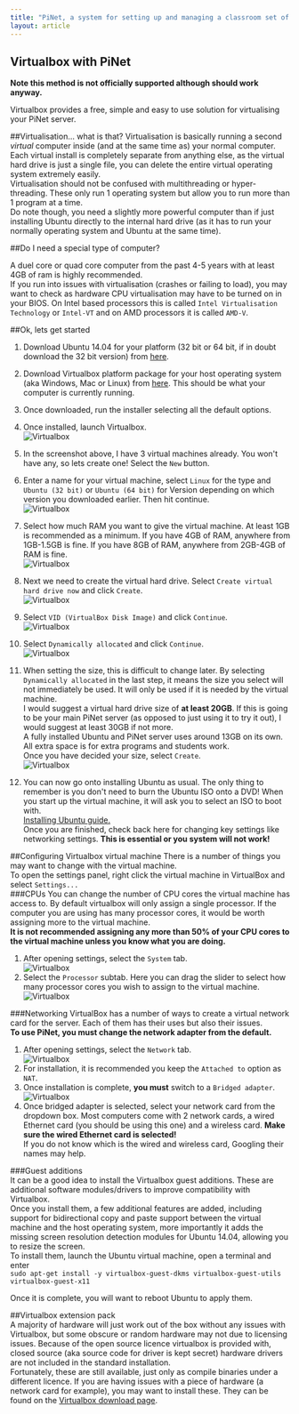 ```yaml
---
title: "PiNet, a system for setting up and managing a classroom set of Raspberry Pis."
layout: article
---
```


Virtualbox with PiNet
---------------------------------------
**Note this method is not officially supported although should work anyway.**   
   
Virtualbox provides a free, simple and easy to use solution for virtualising your PiNet server.   

##Virtualisation... what is that?
Virtualisation is basically running a second *virtual* computer inside (and at the same time as) your normal computer.   
Each virtual install is completely separate from anything else, as the virtual hard drive is just a single file, you can delete the entire virtual operating system extremely easily.  
Virtualisation should not be confused with multithreading or hyper-threading. These only run 1 operating system but allow you to run more than 1 program at a time.   
Do note though, you need a slightly more powerful computer than if just installing Ubuntu directly to the internal hard drive (as it has to run your normally operating system and Ubuntu at the same time).   

##Do I need a special type of computer?

A duel core or quad core computer from the past 4-5 years with at least 4GB of ram is highly recommended.    
If you run into issues with virtualisation (crashes or failing to load), you may want to check as hardware CPU virtualisation may have to be turned on in your BIOS. 
On Intel based processors this is called ```Intel Virtualisation Technology``` or ```Intel-VT``` and on AMD processors it is called ```AMD-V```.

##Ok, lets get started

1. Download Ubuntu 14.04 for your platform (32 bit or 64 bit, if in doubt download the 32 bit version) from [here](http://www.ubuntu.com/download/desktop/).
2. Download Virtualbox platform package for your host operating system (aka Windows, Mac or Linux) from [here](https://www.virtualbox.org/wiki/Downloads). This should be what your computer is currently running.   
3. Once downloaded, run the installer selecting all the default options.   
4. Once installed, launch Virtualbox.    
![Virtualbox](/assets/images/virtualbox-1.jpeg)    
5. In the screenshot above, I have 3 virtual machines already. You won't have any, so lets create one! Select the ```New``` button.   
6. Enter a name for your virtual machine, select ```Linux``` for the type and ```Ubuntu (32 bit)``` or ```Ubuntu (64 bit)``` for Version depending on which version you downloaded earlier. Then hit continue.      
![Virtualbox](/assets/images/virtualbox-2.jpeg)      
7. Select how much RAM you want to give the virtual machine. At least 1GB is recommended as a minimum. If you have 4GB of RAM, anywhere from 1GB-1.5GB is fine. If you have 8GB of RAM, anywhere from 2GB-4GB of RAM is fine.    
![Virtualbox](/assets/images/virtualbox-3.jpeg)     
8. Next we need to create the virtual hard drive. Select ```Create virtual hard drive now``` and click ```Create```.   
![Virtualbox](/assets/images/virtualbox-4.jpeg)    
9. Select ```VID (VirtualBox Disk Image)``` and click ```Continue```.   
![Virtualbox](/assets/images/virtualbox-5.jpeg)   
10. Select ```Dynamically allocated``` and click ```Continue```.   
![Virtualbox](/assets/images/virtualbox-6.jpeg)   
11. When setting the size, this is difficult to change later. By selecting ```Dynamically allocated``` in the last step, it means the size you select will not immediately be used. It will only be used if it is needed by the virtual machine.   
I would suggest a virtual hard drive size of **at least 20GB**. If this is going to be your main PiNet server (as opposed to just using it to try it out), I would suggest at least 30GB if not more.   
A fully installed Ubuntu and PiNet server uses around 13GB on its own. All extra space is for extra programs and students work.   
Once you have decided your size, select ```Create```.   
![Virtualbox](/assets/images/virtualbox-7.jpeg)   

12. You can now go onto installing Ubuntu as usual. The only thing to remember is you don't need to burn the Ubuntu ISO onto a DVD! When you start up the virtual machine, it will ask you to select an ISO to boot with.   
[Installing Ubuntu guide.](installing-ubuntu.html)   
Once you are finished, check back here for changing key settings like networking settings. **This is essential or you system will not work!**

##Configuring Virtualbox virtual machine
There is a number of things you may want to change with the virtual machine.   
To open the settings panel, right click the virtual machine in VirtualBox and select ```Settings...```   
###CPUs
You can change the number of CPU cores the virtual machine has access to. By default virtualbox will only assign a single processor. If the computer you are using has many processor cores, it would be worth assigning more to the virtual machine.   
**It is not recommended assigning any more than 50% of your CPU cores to the virtual machine unless you know what you are doing.**   
   
1. After opening settings, select the ```System``` tab.   
![Virtualbox](/assets/images/virtualbox-8.jpeg)   
2. Select the ```Processor``` subtab. Here you can drag the slider to select how many processor cores you wish to assign to the virtual machine.   
![Virtualbox](/assets/images/virtualbox-9.jpeg)   

###Networking
VirtualBox has a number of ways to create a virtual network card for the server. Each of them has their uses but also their issues.  
**To use PiNet, you must change the network adapter from the default.**   
1. After opening settings, select the ```Network``` tab.   
![Virtualbox](/assets/images/virtualbox-10.jpeg)  
2. For installation, it is recommended you keep the ```Attached to``` option as ```NAT```.
3. Once installation is complete, **you must** switch to a ```Bridged adapter```.
![Virtualbox](/assets/images/virtualbox-11.jpeg) 
4. Once bridged adapter is selected, select your network card from the dropdown box. Most computers come with 2 network cards, a wired Ethernet card (you should be using this one) and a wireless card. **Make sure the wired Ethernet card is selected!**   
If you do not know which is the wired and wireless card, Googling their names may help.

###Guest additions   
It can be a good idea to install the Virtualbox guest additions. These are additional software modules/drivers to improve compatibility with Virtualbox.   
Once you install them, a few additional features are added, including support for bidirectional copy and paste support between the virtual machine and the host operating system, more importantly it adds the missing screen resolution detection modules for Ubuntu 14.04, allowing you to resize the screen.    
To install them, launch the Ubuntu virtual machine, open a terminal and enter    
```sudo apt-get install -y virtualbox-guest-dkms virtualbox-guest-utils virtualbox-guest-x11```   

Once it is complete, you will want to reboot Ubuntu to apply them.    

##Virtualbox extension pack   
A majority of hardware will just work out of the box without any issues with Virtualbox, but some obscure or random hardware may not due to licensing issues. Because of the open source licence virtualbox is provided with, closed source (aka source code for driver is kept secret) hardware drivers are not included in the standard installation.   
Fortunately, these are still available, just only as compile binaries under a different licence. If you are having issues with a piece of hardware (a network card for example), you may want to install these. They can be found on the [Virtualbox download page](https://www.virtualbox.org/wiki/Downloads).     
